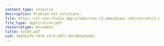 ```yaml
---
content_type: resource
description: Problem set solutions.
file: https://ol-ocw-studio-app-production.s3.amazonaws.com/courses/2-004-systems-modeling-and-control-ii-fall-2007/3845b37bf0f4efc568f7031985adaeb1_sol05.pdf
file_type: application/pdf
resourcetype: Document
title: sol05.pdf
uid: 3845b37b-f0f4-efc5-68f7-031985adaeb1
---
```

